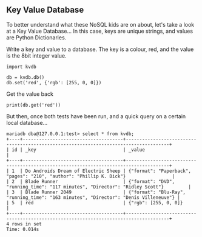 Key Value Database
------------------

To better understand what these NoSQL kids are on about, let's take a look at a Key Value Database...
In this case, keys are unique strings, and values are Python Dictionaries.

Write a key and value to a database. The key is a colour, red, and the value is the 8bit integer value.

```
import kvdb

db = kvdb.db()
db.set('red', {'rgb': [255, 0, 0]})
```

Get the value back
```
print(db.get('red'))
```

But then, once both tests have been run, and a quick query on a certain local database...
```
mariadb dba@127.0.0.1:test> select * from kvdb;
+----+-------------------------------------+--------------------------------------------------------------------------------------+
| id | _key                                | _value                                                                               |
+----+-------------------------------------+--------------------------------------------------------------------------------------+
| 1  | Do Androids Dream of Electric Sheep | {"format": "Paperback", "pages": "210", "author": "Phillip K. Dick"}                 |
| 2  | Blade Runner                        | {"format": "DVD", "running_time": "117 minutes", "Director": "Ridley Scott"}         |
| 3  | Blade Runner 2049                   | {"format": "Blu-Ray", "running_time": "163 minutes", "Director": "Denis Villeneuve"} |
| 5  | red                                 | {"rgb": [255, 0, 0]}                                                                 |
+----+-------------------------------------+--------------------------------------------------------------------------------------+
4 rows in set
Time: 0.014s
```
